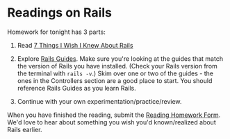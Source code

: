 # Readings on Rails

Homework for tonight has 3 parts:

1. Read [7 Things I Wish I Knew About Rails](http://ajbraus.gitbooks.io/wdi-homework/content/65-what-i-wish-i-knew.html)

1. Explore [Rails Guides](http://guides.rubyonrails.org/). Make sure you're looking at the guides that match the version of Rails you have installed. (Check your Rails version from the terminal with `rails -v`.) Skim over one or two of the guides - the ones in the Controllers section are a good place to start.  You should reference Rails Guides as you learn Rails.

1. Continue with your own experimentation/practice/review.

When you have finished the reading, submit the [Reading Homework Form](https://docs.google.com/forms/d/1zSklHtCYKg_NhkLdjlQaCXFrHJQ4Io266cKUs9_Dg8I/viewform). We'd love to hear about something you wish you'd known/realized about Rails earlier.
